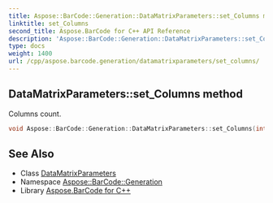 ```yaml
---
title: Aspose::BarCode::Generation::DataMatrixParameters::set_Columns method
linktitle: set_Columns
second_title: Aspose.BarCode for C++ API Reference
description: 'Aspose::BarCode::Generation::DataMatrixParameters::set_Columns method. Columns count in C++.'
type: docs
weight: 1400
url: /cpp/aspose.barcode.generation/datamatrixparameters/set_columns/
---
```

## DataMatrixParameters::set_Columns method


Columns count.

```cpp
void Aspose::BarCode::Generation::DataMatrixParameters::set_Columns(int32_t value)
```


## See Also

* Class [DataMatrixParameters](../)
* Namespace [Aspose::BarCode::Generation](../../)
* Library [Aspose.BarCode for C++](../../../)

